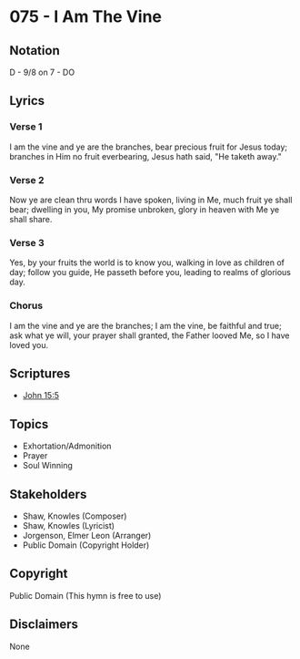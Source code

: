 # 075 - I Am The Vine

## Notation

D - 9/8 on 7 - DO

## Lyrics

### Verse 1

I am the vine and ye are the branches, bear precious fruit for Jesus today; branches in Him no fruit everbearing, Jesus hath said, "He taketh away."

### Verse 2

Now ye are clean thru words I have spoken, living in Me, much fruit ye shall bear; dwelling in you, My promise unbroken, glory in heaven with Me ye shall share.

### Verse 3

Yes, by your fruits the world is to know you, walking in love as children of day; follow you guide, He passeth before you, leading to realms of glorious day.

### Chorus

I am the vine and ye are the branches; I am the vine, be faithful and true; ask what ye will, your prayer shall granted, the Father looved Me, so I have loved you.


## Scriptures

- [John 15:5](https://www.biblegateway.com/passage/?search=John%2015%3A5)

## Topics

- Exhortation/Admonition
- Prayer
- Soul Winning

## Stakeholders

- Shaw, Knowles (Composer)
- Shaw, Knowles (Lyricist)
- Jorgenson, Elmer Leon (Arranger)
- Public Domain (Copyright Holder)

## Copyright

Public Domain
(This hymn is free to use)

## Disclaimers

None

